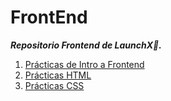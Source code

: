 # FrontEnd

 ***Repositorio Frontend de LaunchX🚀.***

1. [Prácticas de Intro a Frontend](https://github.com/SrKarol/LaunchX-Frontend/tree/Personal/INTRO)
2. [Prácticas HTML]()
3. [Prácticas CSS]()
 
 
